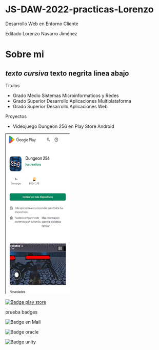# JS-DAW-2022-practicas-Lorenzo
Desarrollo Web en Entorno Cliente

Editado Lorenzo Navarro Jiménez

# Sobre mi
*texto cursiva*
**texto negrita**
linea abajo
---
Titulos

* Grado Medio Sistemas Microinformaticos y Redes
* Grado Superior Desarrollo Aplicaciones Multiplataforma
* Grado Superior Desarrollo Aplicaciones Web


Proyectos

* Videojuego Dungeon 256 en Play Store Android
<img src="playStoreDungeon.png" width="200" height="500">


<a href="https://play.google.com/store/apps/details?id=com.lnzcreations.Dungeon256">![Badge play store](https://img.shields.io/badge/Google_Play-414141?style=for-the-badge&logo=google-play&logoColor=white)
</a>

<!-- ![Imatge 1 - 2cm](playStoreDungeon.png){width=2cm} -->
prueba badges

![Badge en Mail](https://img.shields.io/badge/Gmail-D14836?style=for-the-badge&logo=gmail&logoColor=white)

![Badge oracle](https://img.shields.io/badge/Oracle-F80000?style=for-the-badge&logo=Oracle&logoColor=white)

![Badge unity](https://img.shields.io/badge/Unity-100000?style=for-the-badge&logo=unity&logoColor=white)


